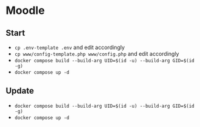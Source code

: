 # Moodle

## Start

- `cp .env-template .env` and edit accordingly
- `cp www/config-template.php www/config.php` and edit accordingly
- `docker compose build --build-arg UID=$(id -u) --build-arg GID=$(id -g)`
- `docker compose up -d`

## Update

- `docker compose build --build-arg UID=$(id -u) --build-arg GID=$(id -g)`
- `docker compose up -d`
